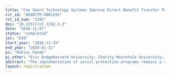 ```yaml
---
title: "Can Smart Technology Systems Improve Direct Benefit Transfer Performance and Increase Participation? Evidence from MGNREGA in India"
rct_id: "AEARCTR-0001292"
rct_id_num: "1292"
doi: "10.1257/rct.1292-3.3"
date: "2016-11-07"
status: "completed"
jel: "O39"
start_year: "2016-11-15"
end_year: "2020-01-31"
pi: "Rohini Pande"
pi_other: "Eric DodgeHarvard University; Charity MooreYale University; Yusuf NeggersUniversity of Michigan"
abstract: "The implementation of social protection programs remains a challenge in developing countries, often to the particular detriment of the most vulnerable intended beneficiaries. We will investigate the potential of a new internet- and mobile-based management and monitoring platform, developed in direct collaboration with the Indian Ministry of Rural Development, to improve the administration of a large government welfare scheme. A randomized control trial across multiple states will be conducted in which we provide the platform to different levels of the bureaucratic hierarchy responsible for program administration. The study will determine the extent to which heightening officials' performance incentives versus lowering their costs of information acquisition is effective, and whether complementarities between the two exist, in reducing payment delays and subsequently improving program uptake. We will additionally examine how impacts are mediated by bureaucrats’ own personality traits."
layout: registration
---
```



